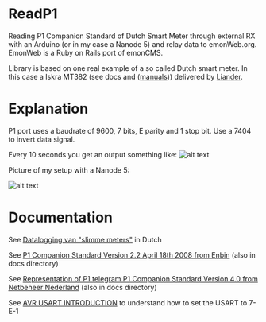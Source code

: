 ReadP1
======

 Reading P1 Companion Standard of Dutch Smart Meter through external RX with an Arduino (or in my case a Nanode 5) and relay data to emonWeb.org. EmonWeb is a Ruby on Rails port of emonCMS.


 Library is based on one real example of a so called Dutch smart meter. In this case a Iskra MT382 (see docs and ([manuals](http://www.liander.nl/liander/meters/meterhandleidingen.htm))) delivered by [Liander](http://www.liander.nl/).

Explanation
===========

  P1 port uses a baudrate of 9600, 7 bits, E parity and 1 stop bit. Use a 7404 to invert data signal.

  Every 10 seconds you get an output something like: ![alt text](https://img.skitch.com/20120430-1ub7cy17s6rjnchyrbsnuprxcy.jpg "Output P1")

  Picture of my setup with a Nanode 5:

  ![alt text](https://img.skitch.com/20120430-fggxi7bis7n6nc86gdahj41jy2.medium.jpg "Setup Nanode")

Documentation
=============
 See [Datalogging van "slimme meters"](http://www.zonstraal.be/wiki/Datalogging_van_%22slimme_meters%22) in Dutch

 See [P1 Companion Standard Version 2.2 April 18th 2008 from Enbin](http://read.pudn.com/downloads145/doc/633047/DSMR%20v2.2%20final/Dutch%20Smart%20Meter%20Requirements%20v2.2%20final%20P1.pdf) (also in docs directory)

 See [Representation of P1 telegram P1 Companion Standard Version 4.0 from Netbeheer Nederland](http://www.google.nl/url?sa=t&rct=j&q=p1%20companion%20standard&source=web&cd=1&sqi=2&ved=0CCkQFjAA&url=http%3A%2F%2Fwww.netbeheernederland.nl%2FDecosDocument%2FDownload%2F%3FfileName%3D1uII4GRHFdk98V78_gP-T4GttCG3SzdH9Vc0YXH328SvwKJJVRaTaKAmCYayrXZC%26name%3DDSMR%2BV4.0%2Bfinal%2BP1&ei=CHyeT5PgGc-VOs20-PsB&usg=AFQjCNE3sIY9JZ_RNEStaaA8YYv7iR0XkQ&sig2=PJXsfhIRCwWitgVgNrx2xQ) (also in docs directory)

 See [AVR USART INTRODUCTION](http://sites.google.com/site/qeewiki/books/avr-guide/usart) to understand how to set the USART to 7-E-1